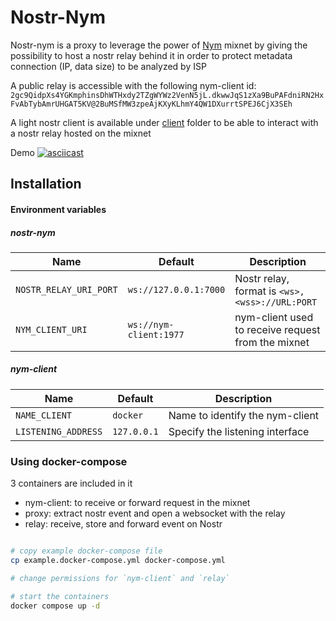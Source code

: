 
# Nostr-Nym

Nostr-nym is a proxy to leverage the power of [Nym](https://nymtech.net) mixnet by giving the possibility to host a nostr  relay behind it in order to protect metadata connection (IP, data size) to be analyzed by ISP

A public relay is accessible with the following nym-client id:
`2gc9QidpXs4YGKmphinsDhWTHxdy2TZgWYWz2VenN5jL.dkwwJqS1zXa9BuPAFdniRN2HxFvAbTybAmrUHGAT5KV@2BuMSfMW3zpeAjKXyKLhmY4QW1DXurrtSPEJ6CjX3SEh`

A light nostr client is available under [client](client) folder to be able to interact with a nostr relay hosted on the mixnet

Demo
[![asciicast](https://asciinema.org/a/569964.svg)](https://asciinema.org/a/569964)


## Installation

#### Environment variables

##### nostr-nym

| Name                   | Default                | Description                                        |
|------------------------|------------------------|----------------------------------------------------|
| `NOSTR_RELAY_URI_PORT` | `ws://127.0.0.1:7000`| Nostr relay, format is `<ws>,<wss>://URL:PORT`     |
| `NYM_CLIENT_URI`       | `ws://nym-client:1977` | nym-client used to receive request from the mixnet |

##### nym-client

| Name                | Default     | Description                     |
|---------------------|-------------|---------------------------------|
| `NAME_CLIENT`       | `docker`    | Name to identify the nym-client |
| `LISTENING_ADDRESS` | `127.0.0.1` | Specify the listening interface |


### Using docker-compose

3 containers are included in it
 * nym-client: to receive or forward request in the mixnet
 * proxy: extract nostr event and open a websocket with the relay
 * relay: receive, store and forward event on Nostr

```bash

# copy example docker-compose file
cp example.docker-compose.yml docker-compose.yml

# change permissions for `nym-client` and `relay`

# start the containers
docker compose up -d

```


